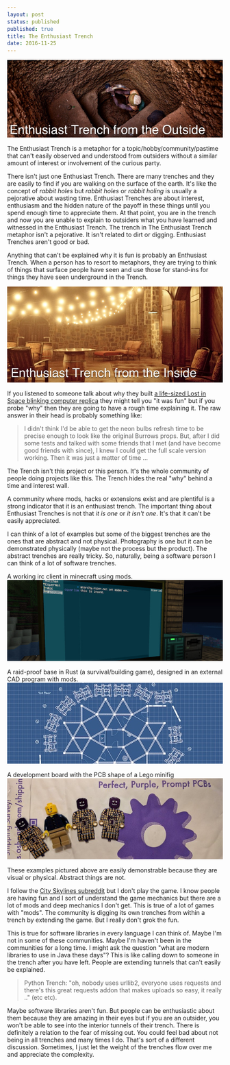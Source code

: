 ```yaml
---
layout: post
status: published
published: true
title: The Enthusiast Trench
date: 2016-11-25
---
```


![trench outside](/uploads/2016/trench_outside.png)

The Enthusiast Trench is a metaphor for a topic/hobby/community/pastime that can't easily observed
and understood from outsiders without a similar amount of interest or involvement of the curious party.

There isn't just one Enthusiast Trench.  There are many trenches and they are easily to find if you are walking
on the surface of the earth.  It's like the concept of *rabbit holes* but *rabbit holes* or *rabbit holing*
is usually a pejorative about wasting time.  Enthusiast Trenches are about interest, enthusiasm and the
hidden nature of the payoff in these things until you spend enough time to appreciate them.  At that point, you are
in the trench and now you are unable to explain to outsiders what you have learned and witnessed in
the Enthusiast Trench.  The trench in The Enthusiast Trench metaphor isn't a pejorative.  It isn't related to dirt or
digging.  Enthusiast Trenches aren't good or bad.

Anything that can't be explained why it is fun is probably an Enthusiast Trench.
When a person has to resort to metaphors, they are trying to think of things that surface people
have seen and use those for stand-ins for things they have seen underground in the Trench.

![trench inside](/uploads/2016/trench_inside.png)

If you listened to someone talk about why they built [a life-sized Lost in Space blinking computer replica](https://www.youtube.com/watch?v=quhA4ZtbX_)
they might tell you "it was fun" but if you probe "why" then they are going to have a rough time explaining
it.  The raw answer in their head is probably something like:

> I didn't think I'd be able to get the neon bulbs refresh time to be precise enough to look like the
> original Burrows props.  But, after I did some tests and talked with some friends that I met (and have
> become good friends with since), I knew I could get the full scale version working.  Then it was just a matter
> of time ...

The Trench isn't this project or this person.  It's the whole community of people doing projects like this.
The Trench hides the real "why" behind a time and interest wall.

A community where mods, hacks or extensions exist and are plentiful is a strong indicator that it is an
enthusiast trench.  The important thing about Enthusiast Trenches is not that _it is one_ or _it isn't one_.
It's that it can't be easily appreciated.

I can think of a lot of examples but some of the biggest trenches are the ones that are abstract and not
physical.  Photography is one but it can be demonstrated physically (maybe not the process but the product).
The abstract trenches are really tricky.  So, naturally, being a software person I can think of a lot of
software trenches.

A working irc client in minecraft using mods.
![minecraft irc](/uploads/2016/trench_minecraft.jpg)

A raid-proof base in Rust (a survival/building game), designed in an external CAD program with mods.
![rust base](/uploads/2016/trench_rust.jpg)

A development board with the PCB shape of a Lego minifig
![lego pcb](/uploads/2016/trench_pcb.jpg)

These examples pictured above are easily demonstrable because they are visual or physical.  Abstract things are not.

I follow the [City Skylines subreddit](https://www.reddit.com/r/CitiesSkylines/) but I don't play the game.  I
know people are having fun and I sort of understand the game mechanics but there are a lot of mods and deep
mechanics I don't get.  This is true of a lot of games with "mods".  The community is digging its own
trenches from within a trench by extending the game.  But I really don't grok the fun.

This is true for software libraries in every language I can think of.  Maybe I'm not in some of these communities.
Maybe I'm haven't been in the communities for a long time.  I might ask the question "what are modern
libraries to use in Java these days"?  This is like calling down to someone in the trench after you have
left.  People are extending tunnels that can't easily be explained.

> Python Trench: "oh, nobody uses urllib2, everyone uses requests
> and there's this great requests addon that makes uploads so easy, it really .." (etc etc).

Maybe software libraries aren't fun.  But people can be enthusiastic about them because they are amazing in
their eyes but if you are an outsider, you won't be able to see into the interior tunnels of their trench.
There is definitely a relation to the fear of missing out.  You could feel bad about not being in all
trenches and many times I do.  That's sort of a different discussion.  Sometimes, I just let the weight of
the trenches flow over me and appreciate the complexity.
